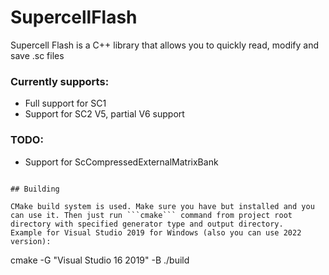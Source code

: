 # SupercellFlash

Supercell Flash is a C++ library that allows you to quickly read, modify and save .sc files

### Currently supports:
- Full support for SC1
- Support for SC2 V5, partial V6 support 

### TODO: 
- Support for ScCompressedExternalMatrixBank

```

## Building

CMake build system is used. Make sure you have but installed and you can use it. Then just run ```cmake``` command from project root directory with specified generator type and output directory.
Example for Visual Studio 2019 for Windows (also you can use 2022 version):
```
cmake -G "Visual Studio 16 2019" -B ./build
```
